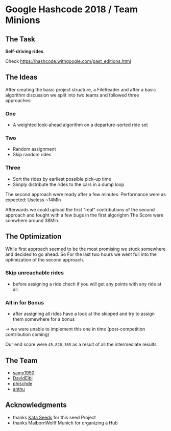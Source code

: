 # Google Hashcode 2018 / Team  Minions

## The Task
**Self-driving rides**

Check https://hashcode.withgoogle.com/past_editions.html

## The Ideas
After creating the basic project structure, a FileReader and after a basic algorithm discussion we split into two teams and followed three approaches:

### One
- A weighted look-ahead algorithm on a departure-sorted ride set

### Two
- Random assignment
- Skip random rides

### Three
- Sort the rides by earliest possible pick-up time
- Simply distribute the rides to the cars in a dump loop

The second approach were ready after a few minutes. Performance were as expected: Useless ~14Mln

Afterwards we could upload the first "real" contributions of the second approach and fought with a few bugs in the first algorighm
The Score were somwhere around 38Mln

## The Optimization
While first approach seemed to be the most promising we stuck somewhere and decided to go ahead.
So For the last two hours we went full into the optimization of the second approach. 

### Skip unreachable rides
- before assigning a ride chech if you will get any points with any ride at all.

### All in for Bonus
- after assigning all rides have a look at the skipped and try to assign them somewhere for a bonus

-> we were unable to implement this one in time (post-competition contribution coming)

Our end score were `45,820,365` as a result of all the intermediate results 
## The Team
- [samy1990](https://github.com/samy1990)
- [DavidEibl](https://github.com/DavidEibl)
- [phischde](https://github.com/phischde)
- [anthu](https://github.com/anthu)

## Acknowledgments
- thanks [Kata Seeds](http://kata-seeds.github.io) for this seed Project
- thanks MaibornWolff Munich for organizing a Hub
